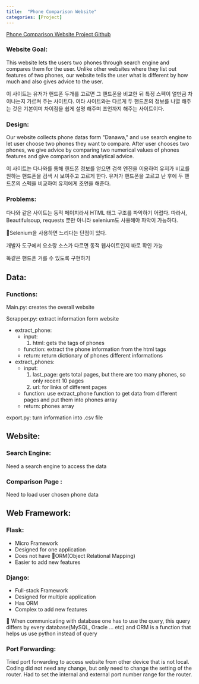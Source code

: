 ```yaml
---
title:  "Phone Comparison Website"
categories: [Project]
---
```

[Phone Comparison Website Project Github](https://github.com/hojinyun/Phone_Comparison_Website)

### Website Goal:

This website lets the users two phones through search engine and compares them for the user. Unlike other websites where they list out features of two phones, our website tells the user what is different by how much and also gives advice to the user.

이 사이트는 유저가 핸드폰 두개를 고르면 그 핸드폰을 비교한 뒤 특정 스펙이 얼만큼 차이나는지 가르쳐 주는 사이트다. 여타 사이트와는 다르게 두 핸드폰의 정보를 나열 해주는 것은 기본이며 차이점을 쉽게 설명 해주며 조언까지 해주는 사이트이다.

### Design:

Our website collects phone datas form "Danawa," and use search engine to let user choose two phones they want to compare. After user chooses two phones, we give advice by comparing two numerical values of phones features and give comparison and analytical advice.

이 사이트는 다나와를 통해 핸드폰 정보를 얻으면 검색 엔진을 이용하여 유저가 비교를 원하는 핸드폰을 검색 시 보여주고 고르게 한다. 유저가 핸드폰을 고르고 난 후에 두 핸드폰의 스펙을 비교하여 유저에게 조언을 해준다.

### Problems:

다나와 같은 사이트는 동적 페이지라서 HTML 태그 구조를 파악하기 어렵다. 따라서, Beautifulsoup, requests 뿐만 아니라 selenium도 사용해야 파악이 가능하다.

🧐Selenium을 사용하면 느리다는 단점이 있다.

개발자 도구에서 요소랑 소스가 다르면 동적 웹사이트인지 바로 확인 가능

똑같은 핸드폰 거를 수 있도록 구현하기

## Data:

### Functions:

Main.py: creates the overall website

Scrapper.py: extract information form website

- extract_phone:
    - input:
        1. html: gets the tags of phones
    - function: extract the phone information from the html tags
    - return: return dictionary of phones different informations
- extract_phones:
    - input:
        1. last_page: gets total pages, but there are too many phones, so only recent 10 pages 
        2. url: for links of different pages
    - function: use extract_phone function to get data from different pages and put them into phones array
    - return: phones array

export.py: turn information into .csv file

## Website:

### Search Engine:

Need a search engine to access the data

### Comparison Page :

Need to load user chosen phone data

## Web Framework:

### Flask:

- Micro Framework
- Designed for one application
- Does not have 🧐ORM(Object Relational Mapping)
- Easier to add new features

### Django:

- Full-stack Framework
- Designed for multiple application
- Has ORM
- Complex to add new features

🧐 When communicating with database one has to use the query, this query differs by every database(MySQL, Oracle ... etc) and ORM is a function  that helps us use python instead of query

### Port Forwarding:

Tried port forwarding to access website from other device that is not local. Coding did not need any change, but only need to change the setting of the router. Had to set the internal and external port number range for the router.